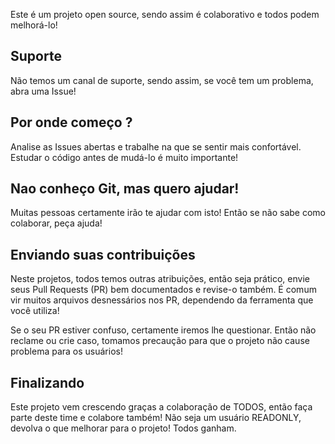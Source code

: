 Este é um projeto open source, sendo assim é colaborativo e todos podem melhorá-lo!

## Suporte
Não temos um canal de suporte, sendo assim, se você tem um problema, abra uma Issue!

## Por onde começo ?
Analise as Issues abertas e trabalhe na que se sentir mais confortável. 
Estudar o código antes de mudá-lo é muito importante!

## Nao conheço Git, mas quero ajudar!
Muitas pessoas certamente irão te ajudar com isto! Então se não sabe como colaborar, peça ajuda!

## Enviando suas contribuições
Neste projetos, todos temos outras atribuições, então seja prático, envie seus Pull Requests (PR) bem documentados e revise-o também. 
É comum vir muitos arquivos desnessários nos PR, dependendo da ferramenta que você utiliza!

Se o seu PR estiver confuso, certamente iremos lhe questionar. Então não reclame ou crie caso, tomamos precaução para que o projeto não cause problema para os usuários!

## Finalizando
Este projeto vem crescendo graças a colaboração de TODOS, então faça parte deste time e colabore também! 
Não seja um usuário READONLY, devolva o que melhorar para o projeto! Todos ganham.

